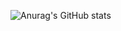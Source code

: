 


![Anurag's GitHub stats](https://github-readme-stats.vercel.app/api?username=jiubaoyibao&show_icons=true&theme=radical)
